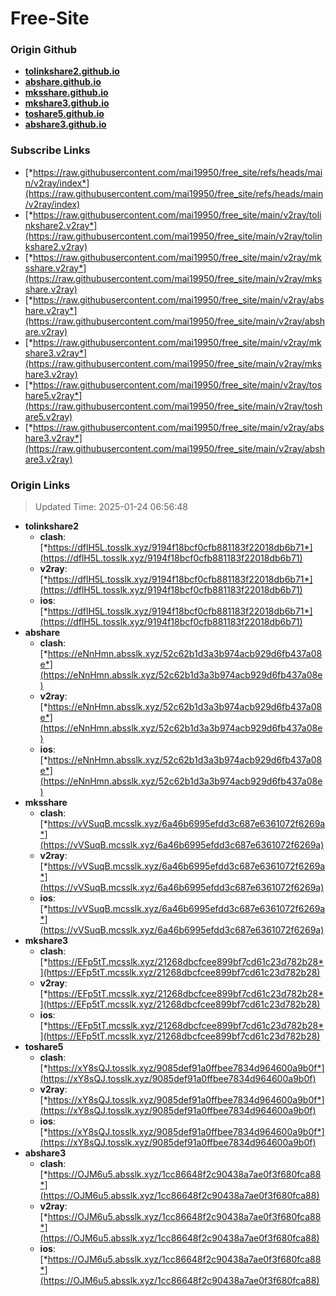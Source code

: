 # Free-Site

### Origin Github

- [**tolinkshare2.github.io**](https://github.com/tolinkshare2/tolinkshare2.github.io)
- [**abshare.github.io**](https://github.com/abshare/abshare.github.io)
- [**mksshare.github.io**](https://github.com/mksshare/mksshare.github.io)
- [**mkshare3.github.io**](https://github.com/mkshare3/mkshare3.github.io)
- [**toshare5.github.io**](https://github.com/toshare5/toshare5.github.io)
- [**abshare3.github.io**](https://github.com/abshare3/abshare3.github.io)

### Subscribe Links

- [*https://raw.githubusercontent.com/mai19950/free_site/refs/heads/main/v2ray/index*](https://raw.githubusercontent.com/mai19950/free_site/refs/heads/main/v2ray/index)
- [*https://raw.githubusercontent.com/mai19950/free_site/main/v2ray/tolinkshare2.v2ray*](https://raw.githubusercontent.com/mai19950/free_site/main/v2ray/tolinkshare2.v2ray)
- [*https://raw.githubusercontent.com/mai19950/free_site/main/v2ray/mksshare.v2ray*](https://raw.githubusercontent.com/mai19950/free_site/main/v2ray/mksshare.v2ray)
- [*https://raw.githubusercontent.com/mai19950/free_site/main/v2ray/abshare.v2ray*](https://raw.githubusercontent.com/mai19950/free_site/main/v2ray/abshare.v2ray)
- [*https://raw.githubusercontent.com/mai19950/free_site/main/v2ray/mkshare3.v2ray*](https://raw.githubusercontent.com/mai19950/free_site/main/v2ray/mkshare3.v2ray)
- [*https://raw.githubusercontent.com/mai19950/free_site/main/v2ray/toshare5.v2ray*](https://raw.githubusercontent.com/mai19950/free_site/main/v2ray/toshare5.v2ray)
- [*https://raw.githubusercontent.com/mai19950/free_site/main/v2ray/abshare3.v2ray*](https://raw.githubusercontent.com/mai19950/free_site/main/v2ray/abshare3.v2ray)

### Origin Links

> Updated Time: 2025-01-24 06:56:48

- **tolinkshare2**
  - **clash**: [*https://dflH5L.tosslk.xyz/9194f18bcf0cfb881183f22018db6b71*](https://dflH5L.tosslk.xyz/9194f18bcf0cfb881183f22018db6b71)
  - **v2ray**: [*https://dflH5L.tosslk.xyz/9194f18bcf0cfb881183f22018db6b71*](https://dflH5L.tosslk.xyz/9194f18bcf0cfb881183f22018db6b71)
  - **ios**: [*https://dflH5L.tosslk.xyz/9194f18bcf0cfb881183f22018db6b71*](https://dflH5L.tosslk.xyz/9194f18bcf0cfb881183f22018db6b71)
- **abshare**
  - **clash**: [*https://eNnHmn.absslk.xyz/52c62b1d3a3b974acb929d6fb437a08e*](https://eNnHmn.absslk.xyz/52c62b1d3a3b974acb929d6fb437a08e)
  - **v2ray**: [*https://eNnHmn.absslk.xyz/52c62b1d3a3b974acb929d6fb437a08e*](https://eNnHmn.absslk.xyz/52c62b1d3a3b974acb929d6fb437a08e)
  - **ios**: [*https://eNnHmn.absslk.xyz/52c62b1d3a3b974acb929d6fb437a08e*](https://eNnHmn.absslk.xyz/52c62b1d3a3b974acb929d6fb437a08e)
- **mksshare**
  - **clash**: [*https://vVSuqB.mcsslk.xyz/6a46b6995efdd3c687e6361072f6269a*](https://vVSuqB.mcsslk.xyz/6a46b6995efdd3c687e6361072f6269a)
  - **v2ray**: [*https://vVSuqB.mcsslk.xyz/6a46b6995efdd3c687e6361072f6269a*](https://vVSuqB.mcsslk.xyz/6a46b6995efdd3c687e6361072f6269a)
  - **ios**: [*https://vVSuqB.mcsslk.xyz/6a46b6995efdd3c687e6361072f6269a*](https://vVSuqB.mcsslk.xyz/6a46b6995efdd3c687e6361072f6269a)
- **mkshare3**
  - **clash**: [*https://EFp5tT.mcsslk.xyz/21268dbcfcee899bf7cd61c23d782b28*](https://EFp5tT.mcsslk.xyz/21268dbcfcee899bf7cd61c23d782b28)
  - **v2ray**: [*https://EFp5tT.mcsslk.xyz/21268dbcfcee899bf7cd61c23d782b28*](https://EFp5tT.mcsslk.xyz/21268dbcfcee899bf7cd61c23d782b28)
  - **ios**: [*https://EFp5tT.mcsslk.xyz/21268dbcfcee899bf7cd61c23d782b28*](https://EFp5tT.mcsslk.xyz/21268dbcfcee899bf7cd61c23d782b28)
- **toshare5**
  - **clash**: [*https://xY8sQJ.tosslk.xyz/9085def91a0ffbee7834d964600a9b0f*](https://xY8sQJ.tosslk.xyz/9085def91a0ffbee7834d964600a9b0f)
  - **v2ray**: [*https://xY8sQJ.tosslk.xyz/9085def91a0ffbee7834d964600a9b0f*](https://xY8sQJ.tosslk.xyz/9085def91a0ffbee7834d964600a9b0f)
  - **ios**: [*https://xY8sQJ.tosslk.xyz/9085def91a0ffbee7834d964600a9b0f*](https://xY8sQJ.tosslk.xyz/9085def91a0ffbee7834d964600a9b0f)
- **abshare3**
  - **clash**: [*https://OJM6u5.absslk.xyz/1cc86648f2c90438a7ae0f3f680fca88*](https://OJM6u5.absslk.xyz/1cc86648f2c90438a7ae0f3f680fca88)
  - **v2ray**: [*https://OJM6u5.absslk.xyz/1cc86648f2c90438a7ae0f3f680fca88*](https://OJM6u5.absslk.xyz/1cc86648f2c90438a7ae0f3f680fca88)
  - **ios**: [*https://OJM6u5.absslk.xyz/1cc86648f2c90438a7ae0f3f680fca88*](https://OJM6u5.absslk.xyz/1cc86648f2c90438a7ae0f3f680fca88)

